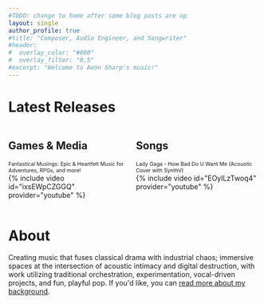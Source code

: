 ```yaml
---
#TODO: change to home after some blog posts are up
layout: single
author_profile: true
#title: "Composer, Audio Engineer, and Songwriter"
#header:
#  overlay_color: "#000"
#  overlay_filter: "0.5"
#excerpt: "Welcome to Aeon Sharp's music!"
---
```

<style>
.flex-container {
    display: flex;
}
.flex-child {
    flex: 1;
    margin-right: 4px;
    margin-left: 4px
}
.flex-child:first-child {
    margin-left: 0px
}  
.flex-child:last-child {
    margin-right: 0px
}  
</style>
<h1 class="archive__title">Latest Releases</h1>
<div class="flex-container">
  <div class="flex-child">
    <h2 class="archive__subtitle">Games & Media</h2>
    <div style="font-size: 0.75em;">Fantastical Musings: Epic & Heartfelt Music for Adventures, RPGs, and more!</div>
    {% include video id="ixsEWpCZGGQ" provider="youtube" %}
  </div>
  <div class="flex-child">
    <h2 class="archive__subtitle">Songs</h2>
    <!--<iframe width="100%" scrolling="no" frameborder="no" allow="autoplay" src="https://w.soundcloud.com/player/?url=https%3A//api.soundcloud.com/tracks/soundcloud%253Atracks%253A2042368397&color=%23ff5500&auto_play=false&hide_related=false&show_comments=true&show_user=true&show_reposts=false&show_teaser=true&visual=true"></iframe><div style="font-size: 10px; color: #cccccc;line-break: anywhere;word-break: normal;overflow: hidden;white-space: nowrap;text-overflow: ellipsis; font-family: Interstate,Lucida Grande,Lucida Sans Unicode,Lucida Sans,Garuda,Verdana,Tahoma,sans-serif;font-weight: 100;"><a href="https://soundcloud.com/aeonsharp" title="Aeon Sharp" target="_blank" style="color: #cccccc; text-decoration: none;">Aeon Sharp</a> · <a href="https://soundcloud.com/aeonsharp/morbid-curiosity" title="Morbid Curiosity (with VOCALOID SORA, Ken, and Allen)" target="_blank" style="color: #cccccc; text-decoration: none;">Morbid Curiosity (with VOCALOID SORA, Ken, and Allen)</a></div>-->
    <div style="font-size: 0.75em;">Lady Gaga - How Bad Do U Want Me (Acoustic Cover with SynthV)</div>
    {% include video id="EOylLzTwoq4" provider="youtube" %}
  </div>
</div>
<br>

# About

Creating music that fuses classical drama with industrial chaos; immersive spaces at the intersection of acoustic intimacy and digital destruction, with work utilizing traditional orchestration, experimentation, vocal-driven projects, and fun, playful pop. If you'd like, you can [read more about my background](/background/).